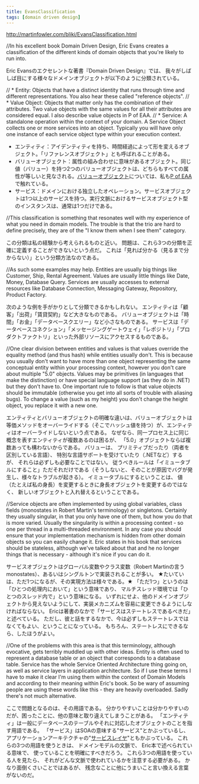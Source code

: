```yaml
---
title: EvansClassification
tags: [domain driven design]
---
```


http://martinfowler.com/bliki/EvansClassification.html

//In his excellent book Domain Driven Design, Eric Evans creates a classification of the different kinds of domain objects that you're likely to run into.

Eric Evansのエクセレントな著書『Domain Driven Design』では、
我々がしばしば目にする様々なドメインオブジェクトが以下のように分類されている。

//    * Entity: Objects that have a distinct identity that runs through time and different representations. You also hear these called "reference objects".
//    * Value Object: Objects that matter only has the combination of their attributes. Two value objects with the same values for all their attributes are considered equal. I also describe value objects in P of EAA.
//  * Service: A standalone operation within the context of your domain. A Service Object collects one or more services into an object. Typically you will have only one instance of each service object type within your execution context.

* エンティティ：アイデンティティを持ち、時間経過によって形を変えるオブジェクト。「リファレンスオブジェクト」とも呼ばれることがある。
* バリューオブジェクト：属性の組み合わせに意味があるオブジェクト。同じ値（バリュー）を持つ2つのバリューオブジェクトは、どちらもすべての属性が等しいと見なされる。[バリューオブジェクト](PofEAA:ValueObject)については、私も[P of EAA](http://martinfowler.com/books.html#eaa)で触れている。
* サービス：ドメインにおける独立したオペレーション。サービスオブジェクトは1つ以上のサービスを持つ。実行文脈におけるサービスオブジェクト型のインスタンスは、通常は1つだけである。

//This classification is something that resonates well with my experience of what you need in domain models. The trouble is that the trio are hard to define precisely, they are of the "I know them when I see them" category.

この分類は私の経験から考えられるものと近い。
問題は、これら3つの分類を正確に定義することができないという点だ。
これは「見れば分かる（見るまで分からない）」という分類方法なのである。

//As such some examples may help. Entities are usually big things like Customer, Ship, Rental Agreement. Values are usually little things like Date, Money, Database Query. Services are usually accesses to external resources like Database Connection, Messaging Gateway, Repository, Product Factory.

次のような例を手がかりとして分類できるかもしれない。
エンティティは「顧客」「出荷」「賃貸契約」など大きなものである。
バリューオブジェクトは「時間」「お金」「データベースクエリー」など小さなものである。
サービスは「データベースコネクション」「メッセージングゲートウェイ」「レポジトリ」「プロダクトファクトリ」といった外部リソースにアクセスするものである。

//One clear division between entities and values is that values override the equality method (and thus hash) while entities usually don't. This is because you usually don't want to have more than one object representing the same conceptual entity within your processing context, however you don't care about multiple "5.0" objects. Values may be primitives (in languages that make the distinction) or have special language support (as they do in .NET) but they don't have to. One important rule to follow is that value objects should be immutable (otherwise you get into all sorts of trouble with aliasing bugs). To change a value (such as my height) you don't change the height object, you replace it with a new one.

エンティティとバリューオブジェクトの明確な違いは、バリューオブジェクトは等価メソッドをオーバーライドする（そこでハッシュ値を持つ）が、エンティティはオーバーライドしないという点である。
なぜなら、同一プロセス上に同じ概念を表すエンティティが複数あるのは困るが、
「5.0」オブジェクトならば複数あっても構わないからである。
バリューは、
プリミティブだったり（両者を区別している言語）、
特別な言語サポートを受けていたり（.NETなど）するが、
それらは必ずしも必要なことではない。
従うべきルールは「イミュータブルにすること」ただそれだけである（そうしないと、そのことが原因でバグが発生し、様々なトラブルが起きる）。
イミュータブルにするということは、
値（たとえば私の身長）を変更するときに身長オブジェクトを変更するのではなく、
新しいオブジェクトと入れ替えるということである。

//Service objects are often implemented by using global variables, class fields (monostates in Robert Martin's terminology) or singletons. Certainly they usually singular, in that you only have one of them, but how you do that is more varied. Usually the singularity is within a processing context - so one per thread in a multi-threaded environment. In any case you should ensure that your implementation mechanism is hidden from other domain objects so you can easily change it. Eric states in his book that services should be stateless, although we've talked about that and he no longer things that is necessary - although it's nice if you can do it.

サービスオブジェクトはグローバル変数やクラス変数（Robert Martinの言うmonostates）、あるいはシングルトンで実装されることが多い。
★たいていは、ただ1つになるが、その実現方法は様々である。★
「ただ1つ」というのは「ひとつの処理内において」という意味であり、
マルチスレッド環境では「ひとつのスレッド内で」という意味になる。
いずれにせよ、他のドメインオブジェクトから見えないようにして、実装メカニズムを容易に変更できるようにしなければならない。
Ericは著書のなかで「サービスはステートレスであるべきだ」と述べている。
ただし、彼と話をするなかで、今は必ずしもステートレスではなくてもよい、ということになっている。
もちろん、ステートレスにできるなら、したほうがよい。

//One of the problems with this area is that this terminology, although evocative, gets terribly muddled up with other ideas. Entity is often used to represent a database table or an object that corresponds to a database table. Service has the whole Service Oriented Architecture thing going on, as well as service layers in application architecture. So if I use these terms I have to make it clear I'm using them within the context of Domain Models and according to their meaning within Eric's book. So be wary of assuming people are using these words like this - they are heavily overloaded. Sadly there's not much alternative.

ここで問題となるのは、その用語である。
分かりやすいことは分かりやすいのだが、困ったことに、他の意味と取り違えてしまうことがある。
「エンティティ」は一般にデータベースのテーブルやそれに対応したオブジェクトのことを指す用語である。
「サービス」はSOAの意味する"サービス"とかぶっているし、
アプリケーションアーキテクチャの"[サービスレイヤ](PofEAA:ServiceLayer)"ともかぶっている。
これらの3つの用語を使うときは、
ドメインモデルの文脈で、
Eric本で述べられている意味で、
使っていることを明確にすべきだろう。
これら3つの用語を使っている人を見たら、
それがどんな文脈で使われているかを注意する必要がある。
かなり面倒くさいことではあるが、
残念なことに他にうまいこと言い換える言葉がないのだ。
